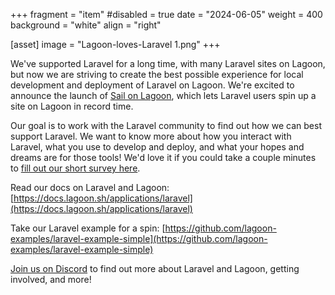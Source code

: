 +++
fragment = "item"
#disabled = true
date = "2024-06-05"
weight = 400
background = "white"
align = "right"

[asset]
  image = "Lagoon-loves-Laravel 1.png"
+++


We've supported Laravel for a long time, with many Laravel sites on Lagoon, but now we are striving to create the best possible experience for local development and deployment of Laravel on Lagoon. We're excited to announce the launch of [Sail on Lagoon](https://github.com/uselagoon/sailonlagoon), which lets Laravel users spin up a site on Lagoon in record time.

Our goal is to work with the Laravel community to find out how we can best support Laravel. We want to know more about how you interact with Laravel, what you use to develop and deploy, and what your hopes and dreams are for those tools! We'd love it if you could take a couple minutes to [fill out our short survey here](https://forms.gle/96cQHNQL6gKF3gZ78).

Read our docs on Laravel and Lagoon: [https://docs.lagoon.sh/applications/laravel](https://docs.lagoon.sh/applications/laravel)

Take our Laravel example for a spin: [https://github.com/lagoon-examples/laravel-example-simple](https://github.com/lagoon-examples/laravel-example-simple)

[Join us on Discord](https://discord.gg/te5hHe95JE) to find out more about Laravel and Lagoon, getting involved, and more! 